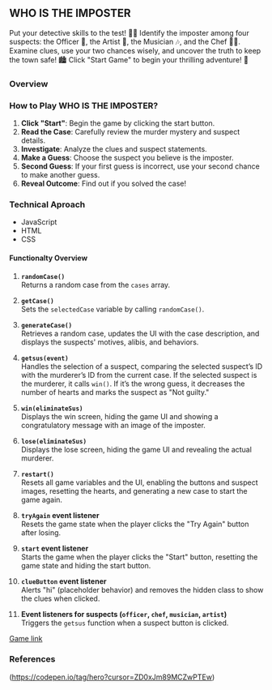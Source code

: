 ## WHO IS THE IMPOSTER 

Put your detective skills to the test! 🕵️‍♀️
Identify the imposter among four suspects: the Officer 🚓, the Artist 🎨, the Musician 🎶, and the Chef 👨‍🍳. Examine clues, use your two chances wisely, and uncover the truth to keep the town safe! 🏙️ Click "Start Game" to begin your thrilling adventure! 🎉

### Overview





### How to Play WHO IS THE IMPOSTER?

1. **Click "Start"**: Begin the game by clicking the start button.
2. **Read the Case**: Carefully review the murder mystery and suspect details.
3. **Investigate**: Analyze the clues and suspect statements.
4. **Make a Guess**: Choose the suspect you believe is the imposter.
5. **Second Guess**: If your first guess is incorrect, use your second chance to make another guess.
6. **Reveal Outcome**: Find out if you solved the case!


### Technical Aproach 

* JavaScript
* HTML
* CSS 

#### Functionalty Overview


1. **`randomCase()`**  
   Returns a random case from the `cases` array.

2. **`getCase()`**  
   Sets the `selectedCase` variable by calling `randomCase()`.

3. **`generateCase()`**  
   Retrieves a random case, updates the UI with the case description, and displays the suspects' motives, alibis, and behaviors.

4. **`getsus(event)`**  
   Handles the selection of a suspect, comparing the selected suspect’s ID with the murderer’s ID from the current case. If the selected suspect is the murderer, it calls `win()`. If it’s the wrong guess, it decreases the number of hearts and marks the suspect as "Not guilty."

5. **`win(eliminateSus)`**  
   Displays the win screen, hiding the game UI and showing a congratulatory message with an image of the imposter.

6. **`lose(eliminateSus)`**  
   Displays the lose screen, hiding the game UI and revealing the actual murderer.

7. **`restart()`**  
   Resets all game variables and the UI, enabling the buttons and suspect images, resetting the hearts, and generating a new case to start the game again.

8. **`tryAgain` event listener**  
   Resets the game state when the player clicks the "Try Again" button after losing.

9. **`start` event listener**  
   Starts the game when the player clicks the "Start" button, resetting the game state and hiding the start button.

10. **`clueButton` event listener**  
    Alerts "hi" (placeholder behavior) and removes the hidden class to show the clues when clicked.

11. **Event listeners for suspects (`officer`, `chef`, `musician`, `artist`)**  
    Triggers the `getsus` function when a suspect button is clicked.


[Game link](https://fatemnhm.github.io/whoIsTheImposter/m)

### References

(https://codepen.io/tag/hero?cursor=ZD0xJm89MCZwPTEw)